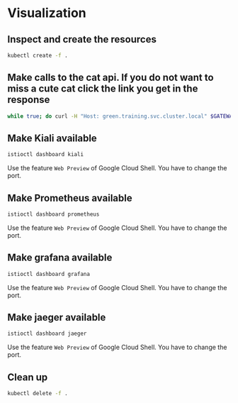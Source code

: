 # Visualization

## Inspect and create the resources

```bash
kubectl create -f .
```

## Make calls to the cat api. If you do not want to miss a cute cat click the link you get in the response

```bash
while true; do curl -H "Host: green.training.svc.cluster.local" $GATEWAY_IP/cats; sleep 10; done;
```

## Make Kiali available

```bash
istioctl dashboard kiali
```

Use the feature `Web Preview` of Google Cloud Shell. You have to change the port.

## Make Prometheus available

```bash
istioctl dashboard prometheus
```

Use the feature `Web Preview` of Google Cloud Shell. You have to change the port.

## Make grafana available

```bash
istioctl dashboard grafana
```

Use the feature `Web Preview` of Google Cloud Shell. You have to change the port.

## Make jaeger available

```bash
istioctl dashboard jaeger
```

Use the feature `Web Preview` of Google Cloud Shell. You have to change the port.

## Clean up

```bash
kubectl delete -f .
```
